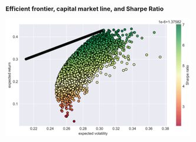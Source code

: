 ### Efficient frontier, capital market line, and Sharpe Ratio
<img src="./Efficient_frontier.png" width="800">
